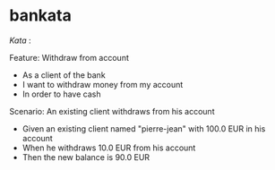 # bankata
_Kata_ :

Feature: Withdraw from account
*   As a client of the bank
*   I want to withdraw money from my account
*   In order to have cash

   Scenario: An existing client withdraws from his account
*   Given an existing client named "pierre-jean" with 100.0 EUR in his account
*   When he withdraws 10.0 EUR from his account
*   Then the new balance is 90.0 EUR
